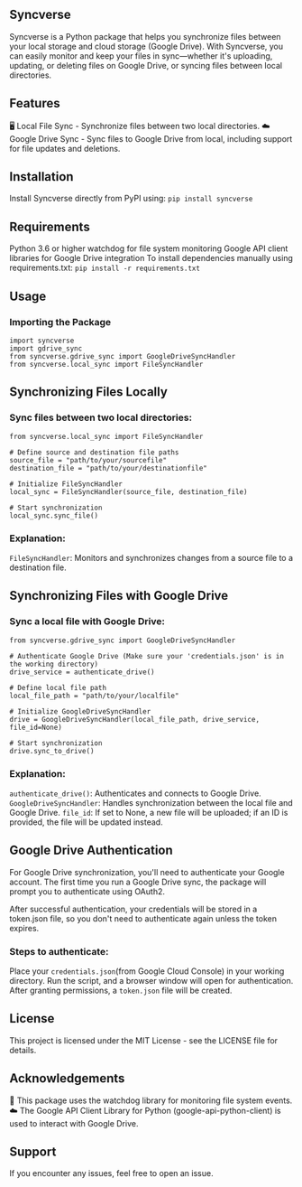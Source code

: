 ## Syncverse
Syncverse is a Python package that helps you synchronize files between your local storage and cloud storage (Google Drive). With Syncverse, you can easily monitor and keep your files in sync—whether it's uploading, updating, or deleting files on Google Drive, or syncing files between local directories.

## Features
🖥️ Local File Sync - Synchronize files between two local directories.
☁️ Google Drive Sync - Sync files to Google Drive from local, including support for file updates and deletions.

## Installation
Install Syncverse directly from PyPI using:
```pip install syncverse```

## Requirements
Python 3.6 or higher
watchdog for file system monitoring
Google API client libraries for Google Drive integration
To install dependencies manually using requirements.txt: 
```pip install -r requirements.txt```

## Usage
### Importing the Package
```console
import syncverse
import gdrive_sync
from syncverse.gdrive_sync import GoogleDriveSyncHandler
from syncverse.local_sync import FileSyncHandler
```

## Synchronizing Files Locally
### Sync files between two local directories:
```console
from syncverse.local_sync import FileSyncHandler

# Define source and destination file paths
source_file = "path/to/your/sourcefile"
destination_file = "path/to/your/destinationfile"

# Initialize FileSyncHandler
local_sync = FileSyncHandler(source_file, destination_file)

# Start synchronization
local_sync.sync_file()
```
### Explanation:

```FileSyncHandler```: Monitors and synchronizes changes from a source file to a destination file.

## Synchronizing Files with Google Drive
### Sync a local file with Google Drive:
```console
from syncverse.gdrive_sync import GoogleDriveSyncHandler

# Authenticate Google Drive (Make sure your 'credentials.json' is in the working directory)
drive_service = authenticate_drive()

# Define local file path
local_file_path = "path/to/your/localfile"

# Initialize GoogleDriveSyncHandler
drive = GoogleDriveSyncHandler(local_file_path, drive_service, file_id=None)

# Start synchronization
drive.sync_to_drive()
```
### Explanation:

```authenticate_drive()```: Authenticates and connects to Google Drive.
```GoogleDriveSyncHandler```: Handles synchronization between the local file and Google Drive.
```file_id```: If set to None, a new file will be uploaded; if an ID is provided, the file will be updated instead.

## Google Drive Authentication
For Google Drive synchronization, you'll need to authenticate your Google account. The first time you run a Google Drive sync, the package will prompt you to authenticate using OAuth2.

After successful authentication, your credentials will be stored in a token.json file, so you don't need to authenticate again unless the token expires.

### Steps to authenticate:

Place your ```credentials.json```(from Google Cloud Console) in your working directory.
Run the script, and a browser window will open for authentication.
After granting permissions, a ```token.json``` file will be created.

## License
This project is licensed under the MIT License - see the LICENSE file for details.

## Acknowledgements
📂 This package uses the watchdog library for monitoring file system events.
☁️ The Google API Client Library for Python (google-api-python-client) is used to interact with Google Drive.

## Support
If you encounter any issues, feel free to open an issue.



